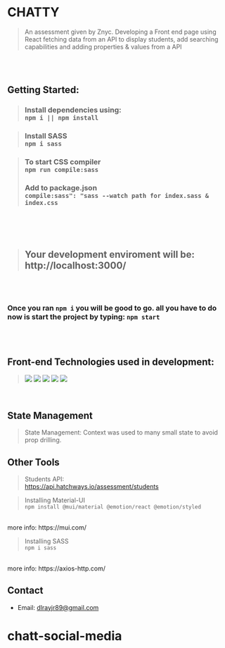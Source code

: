 # CHATTY

> An assessment given by Znyc. Developing a Front end page using React fetching data from an API to display students, add searching capabilities and adding properties & values from a API

</br >
</br >

## Getting Started:

> ### Install dependencies using: </br > `npm i || npm install`

> ### Install SASS </br >`npm i sass`

> ### To start CSS compiler </br > `npm run compile:sass`
> ### Add to package.json </br >`compile:sass": "sass --watch path for index.sass & index.css`

</br>
</br>
</br>

> ## Your development enviroment will be: <br > http://localhost:3000/
</br>
</br>


### Once you ran `npm i` you will be good to go. all you have to do now is start the project by typing: `npm start`

</br >
</br >

## Front-end Technologies used in development:
>![](https://img.shields.io/badge/HTML-informational?style=flat&logo=<LOGO_NAME>&logoColor=white&color=red)
![](https://img.shields.io/badge/CSS-informational?style=flat&logo=<LOGO_NAME>&logoColor=white&color=red)
![](https://img.shields.io/badge/JavaScript-informational?style=flat&logo=<LOGO_NAME>&logoColor=white&color=red)
![](https://img.shields.io/badge/React-informational?style=flat&logo=<LOGO_NAME>&logoColor=white&color=red)
![](https://img.shields.io/badge/MaterialUI-mational?style=flat&logo=<LOGO_NAME>&logoColor=white&color=red)
<br />

## State Management
> State Management: Context was used to many small state to avoid prop drilling.

## Other Tools
> Students API: <br />
https://api.hatchways.io/assessment/students <br />

> Installing Material-UI <br /> `npm install @mui/material @emotion/react @emotion/styled`
<br />
more info: https://mui.com/

> Installing SASS <br /> `npm i sass`
<br />
more info: https://axios-http.com/



## Contact
* Email: dlrayjr89@gmail.com
# chatt-social-media
